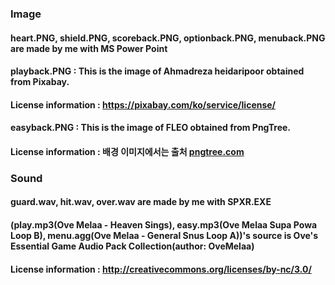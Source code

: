 ### Image
#### heart.PNG, shield.PNG, scoreback.PNG, optionback.PNG, menuback.PNG are made by me with MS Power Point
#### playback.PNG : This is the image of Ahmadreza heidaripoor obtained from Pixabay.
#### License information : https://pixabay.com/ko/service/license/
#### easyback.PNG : This is the image of FLEO obtained from PngTree.
#### License information : 배경 이미지에서는 출처 <a href="https://pngtree.com/free-backgrounds">pngtree.com</a>

### Sound
#### guard.wav, hit.wav, over.wav are made by me with SPXR.EXE
#### (play.mp3(Ove Melaa - Heaven Sings), easy.mp3(Ove Melaa Supa Powa Loop B), menu.agg(Ove Melaa - General Snus Loop A))'s source is Ove's Essential Game Audio Pack Collection(author: OveMelaa)
#### License information : http://creativecommons.org/licenses/by-nc/3.0/
